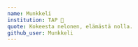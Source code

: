 ```yaml
---
name: Munkkeli
institution: TAP 🚩
quote: Kokeesta nelonen, elämästä nolla.
github_user: Munkkeli
---
```

